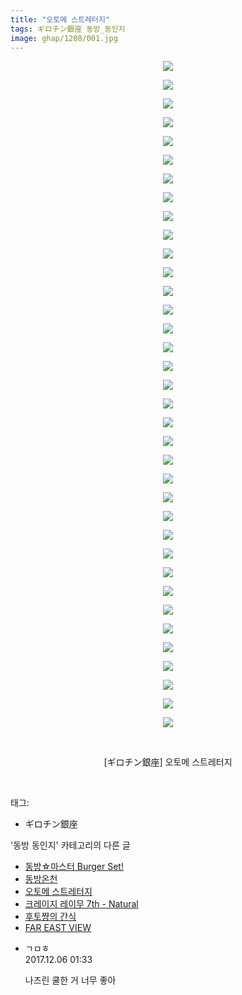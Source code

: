 ```yaml
---
title: "오토메 스트레터지"
tags: ギロチン銀座 동방_동인지
image: ghap/1208/001.jpg
---
```

<div class="article">
<p style="text-align: center; clear: none; float: none;"><img src="{{ site.nasurl }}/ghap/1208/001.jpg"/></p>
<p style="text-align: center; clear: none; float: none;"><img src="{{ site.nasurl }}/ghap/1208/002.jpg"/></p>
<p style="text-align: center; clear: none; float: none;"><img src="{{ site.nasurl }}/ghap/1208/003.jpg"/></p>
<p style="text-align: center; clear: none; float: none;"><img src="{{ site.nasurl }}/ghap/1208/004.jpg"/></p>
<p style="text-align: center; clear: none; float: none;"><img src="{{ site.nasurl }}/ghap/1208/005.jpg"/></p>
<p style="text-align: center; clear: none; float: none;"><img src="{{ site.nasurl }}/ghap/1208/006.jpg"/></p>
<p style="text-align: center; clear: none; float: none;"><img src="{{ site.nasurl }}/ghap/1208/007.jpg"/></p>
<p style="text-align: center; clear: none; float: none;"><img src="{{ site.nasurl }}/ghap/1208/008.jpg"/></p>
<p style="text-align: center; clear: none; float: none;"><img src="{{ site.nasurl }}/ghap/1208/009.jpg"/></p>
<p style="text-align: center; clear: none; float: none;"><img src="{{ site.nasurl }}/ghap/1208/010.jpg"/></p>
<p style="text-align: center; clear: none; float: none;"><img src="{{ site.nasurl }}/ghap/1208/011.jpg"/></p>
<p style="text-align: center; clear: none; float: none;"><img src="{{ site.nasurl }}/ghap/1208/012.jpg"/></p>
<p style="text-align: center; clear: none; float: none;"><img src="{{ site.nasurl }}/ghap/1208/013.jpg"/></p>
<p style="text-align: center; clear: none; float: none;"><img src="{{ site.nasurl }}/ghap/1208/014.jpg"/></p>
<p style="text-align: center; clear: none; float: none;"><img src="{{ site.nasurl }}/ghap/1208/015.jpg"/></p>
<p style="text-align: center; clear: none; float: none;"><img src="{{ site.nasurl }}/ghap/1208/016.jpg"/></p>
<p style="text-align: center; clear: none; float: none;"><img src="{{ site.nasurl }}/ghap/1208/017.jpg"/></p>
<p style="text-align: center; clear: none; float: none;"><img src="{{ site.nasurl }}/ghap/1208/018.jpg"/></p>
<p style="text-align: center; clear: none; float: none;"><img src="{{ site.nasurl }}/ghap/1208/019.jpg"/></p>
<p style="text-align: center; clear: none; float: none;"><img src="{{ site.nasurl }}/ghap/1208/020.jpg"/></p>
<p style="text-align: center; clear: none; float: none;"><img src="{{ site.nasurl }}/ghap/1208/021.jpg"/></p>
<p style="text-align: center; clear: none; float: none;"><img src="{{ site.nasurl }}/ghap/1208/022.jpg"/></p>
<p style="text-align: center; clear: none; float: none;"><img src="{{ site.nasurl }}/ghap/1208/023.jpg"/></p>
<p style="text-align: center; clear: none; float: none;"><img src="{{ site.nasurl }}/ghap/1208/024.jpg"/></p>
<p style="text-align: center; clear: none; float: none;"><img src="{{ site.nasurl }}/ghap/1208/025.jpg"/></p>
<p style="text-align: center; clear: none; float: none;"><img src="{{ site.nasurl }}/ghap/1208/026.jpg"/></p>
<p style="text-align: center; clear: none; float: none;"><img src="{{ site.nasurl }}/ghap/1208/027.jpg"/></p>
<p style="text-align: center; clear: none; float: none;"><img src="{{ site.nasurl }}/ghap/1208/028.jpg"/></p>
<p style="text-align: center; clear: none; float: none;"><img src="{{ site.nasurl }}/ghap/1208/029.jpg"/></p>
<p style="text-align: center; clear: none; float: none;"><img src="{{ site.nasurl }}/ghap/1208/030.jpg"/></p>
<p style="text-align: center; clear: none; float: none;"><img src="{{ site.nasurl }}/ghap/1208/031.jpg"/></p>
<p style="text-align: center; clear: none; float: none;"><img src="{{ site.nasurl }}/ghap/1208/032.jpg"/></p>
<p style="text-align: center; clear: none; float: none;"><img src="{{ site.nasurl }}/ghap/1208/033.jpg"/></p>
<p style="text-align: center; clear: none; float: none;"><img src="{{ site.nasurl }}/ghap/1208/034.jpg"/></p>
<p style="text-align: center; clear: none; float: none;"><img src="{{ site.nasurl }}/ghap/1208/035.jpg"/></p>
<p style="text-align: center; clear: none; float: none;"><img src="{{ site.nasurl }}/ghap/1208/036.jpg"/></p>
<p style="text-align: center; clear: none; float: none;"><br/></p>
<p style="text-align: center; clear: none; float: none;">[ギロチン銀座] 오토메 스트레터지</p>
<p><br/></p>
</div><div class="tagTrail">
<p>태그: </p>
<ul>
<li>ギロチン銀座</li>
</ul>
</div><div class="another">
<p>'동방 동인지' 카테고리의 다른 글</p>
<ul>
<li><a href="/2016-07-29-ghap_1210">동방☆마스터 Burger Set!</a></li>
<li><a href="/2016-07-29-ghap_1209">동방온천</a></li>
<li><a href="/2016-07-29-ghap_1208">오토메 스트레터지</a></li>
<li><a href="/2016-07-29-ghap_1207">크레이지 레이무 7th - Natural</a></li>
<li><a href="/2016-07-29-ghap_1206">후토쨩의 간식</a></li>
<li><a href="/2016-07-29-ghap_1203">FAR EAST VIEW</a></li>
</ul>
</div><div class="cb_module cb_fluid">
<div class="cb_wrt cb_profile">
<div class="comment">
<ul>
<li class="cb_thumb_off" id="comment15145708">
<div class="cb_comment_area">
<div class="cb_info_area">
<div class="cb_section">
<span class="cb_nick_name">ㄱㅁㅎ</span>
</div>
<div class="cb_section">
<span class="cb_date">2017.12.06 01:33 </span>
</div>
</div>
<div class="cb_dsc_comment">
<p class="cb_dsc">
											나즈린 쿨한 거 너무 좋아
										</p>
</div>
</div></li>
</ul>
</div>
</div><!-- commentList close -->
</div>